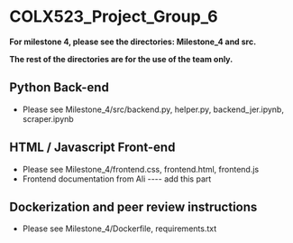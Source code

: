 # COLX523_Project_Group_6

**For milestone 4, please see the directories: Milestone_4 and src.**

**The rest of the directories are for the use of the team only.**

## Python Back-end
- Please see Milestone_4/src/backend.py, helper.py, backend_jer.ipynb, scraper.ipynb
                   
## HTML / Javascript Front-end
- Please see Milestone_4/frontend.css, frontend.html, frontend.js
- Frontend documentation from Ali ---- add this part 

## Dockerization and peer review instructions 
- Please see Milestone_4/Dockerfile, requirements.txt 

